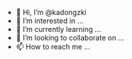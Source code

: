 - 👋 Hi, I’m @kadongzki
- 👀 I’m interested in ...
- 🌱 I’m currently learning ...
- 💞️ I’m looking to collaborate on ...
- 📫 How to reach me ...

<!---
kadongzki/kadongzki is a ✨ special ✨ repository because its `README.md` (this file) appears on your GitHub profile.
You can click the Preview link to take a look at your changes.
--->
